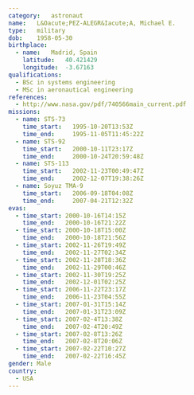 ```yaml
---
category:	astronaut
name:	L&Oacute;PEZ-ALEGR&Iacute;A, Michael E.
type:	military
dob:	1958-05-30
birthplace:
  - name:	Madrid, Spain
    latitude:	40.421429
    longitude:	-3.67163
qualifications:
  - BSc in systems engineering
  - MSc in aeronautical engineering
references:
  - http://www.nasa.gov/pdf/740566main_current.pdf
missions:
  - name: STS-73
    time_start:   1995-10-20T13:53Z
    time_end:     1995-11-05T11:45:22Z
  - name: STS-92
    time_start:   2000-10-11T23:17Z
    time_end:     2000-10-24T20:59:48Z
  - name: STS-113
    time_start:   2002-11-23T00:49:47Z
    time_end:     2002-12-07T19:38:26Z
  - name: Soyuz TMA-9
    time_start:   2006-09-18T04:08Z
    time_end:     2007-04-21T12:32Z
evas:
  - time_start: 2000-10-16T14:15Z
    time_end:   2000-10-16T21:22Z
  - time_start: 2000-10-18T15:00Z
    time_end:   2000-10-18T21:56Z
  - time_start: 2002-11-26T19:49Z
    time_end:   2002-11-27T02:34Z
  - time_start: 2002-11-28T18:36Z
    time_end:   2002-11-29T00:46Z
  - time_start: 2002-11-30T19:25Z
    time_end:   2002-12-01T02:25Z
  - time_start: 2006-11-22T23:17Z
    time_end:   2006-11-23T04:55Z
  - time_start: 2007-01-31T15:14Z
    time_end:   2007-01-31T23:09Z
  - time_start: 2007-02-4T13:38Z
    time_end:   2007-02-4T20:49Z
  - time_start: 2007-02-8T13:26Z
    time_end:   2007-02-8T20:06Z
  - time_start: 2007-02-22T10:27Z
    time_end:   2007-02-22T16:45Z
gender:	Male
country:
  - USA
---
```

